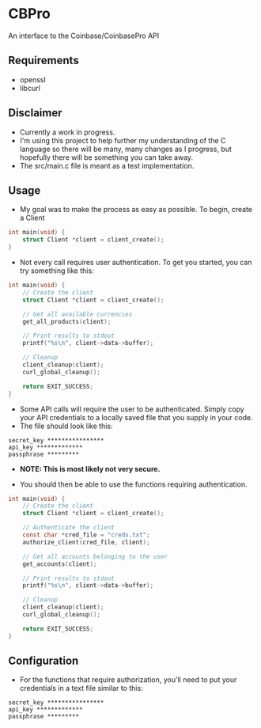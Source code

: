 # CBPro

An interface to the Coinbase/CoinbasePro API

## Requirements

- openssl
- libcurl

## Disclaimer

- Currently a work in progress.
- I'm using this project to help further my understanding of the C language so there will be many, many changes as I progress, but hopefully there will be something you can take away.
- The src/main.c file is meant as a test implementation.

## Usage

- My goal was to make the process as easy as possible. To begin, create a
  Client

```c
int main(void) {
    struct Client *client = client_create();
}
```

- Not every call requires user authentication. To get you started, you can
  try something like this:

```c
int main(void) {
    // Create the client
    struct Client *client = client_create();

    // Get all available currencies
    get_all_products(client);

    // Print results to stdout
    printf("%s\n", client->data->buffer);

    // Cleanup
    client_cleanup(client);
    curl_global_cleanup();

    return EXIT_SUCCESS;
}
```

- Some API calls will require the user to be authenticated. Simply copy
  your API credentials to a locally saved file that you supply in your
code.
- The file should look like this:

```
secret_key ****************
api_key *************
passphrase *********
```

- **NOTE: This is most likely not very secure.**

- You should then be able to use the functions requiring authentication.

```c
int main(void) {
    // Create the client
    struct Client *client = client_create();

    // Authenticate the client
    const char *cred_file = "creds.txt";
    authorize_client(cred_file, client);

    // Get all accounts belonging to the user
    get_accounts(client);

    // Print results to stdout
    printf("%s\n", client->data->buffer);

    // Cleanup
    client_cleanup(client);
    curl_global_cleanup();

    return EXIT_SUCCESS;
}
```

## Configuration

- For the functions that require authorization, you'll need to put your
  credentials in a text file similar to this:
```
secret_key ****************
api_key *************
passphrase *********
```
